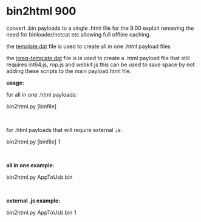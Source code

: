 # bin2html 900

convert .bin payloads to a single .html file for the 9.00 exploit removing the need for binloader/netcat etc allowing full offline caching.

the <a href=https://github.com/stooged/bin2html-900/blob/main/template.dat>template.dat</a> file is used to create all in one .html payload files

the <a href=https://github.com/stooged/bin2html-900/blob/main/jsreq-template.dat>jsreq-template.dat</a> file is is used to create a .html payload file that still requires int64.js, rop.js and webkit.js this can be used to save space by not adding these scripts to the main payload.html file.


<b>usage:</b>

for all in one .html payloads:

bin2html.py [binfile]

<br>

for .html payloads that will require external .js:

bin2html.py [binfile] 1

<br>

<b>all in one example:</b>

bin2html.py AppToUsb.bin

<br>

<b>external .js example:</b>

bin2html.py AppToUsb.bin 1